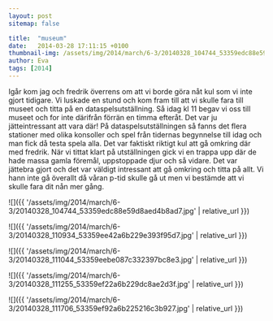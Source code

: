 ```yaml
---
layout: post
sitemap: false

title:  "museum"
date:   2014-03-28 17:11:15 +0100
thumbnail-img: /assets/img/2014/march/6-3/20140328_104744_53359edc88e59d8aed4b8ad7.jpg
author: Eva
tags: [2014]
---
```


Igår kom jag och fredrik överrens om att vi borde göra nåt kul som vi inte gjort tidigare. Vi luskade en stund och kom fram till att vi skulle fara till museet och titta på en dataspelsutställning. Så idag kl 11 begav vi oss till museet och for inte därifrån förrän en timma efteråt. Det var ju jätteintressant att vara där! På dataspelsutställningen så fanns det flera stationer med olika konsoller och spel från tidernas begynnelse till idag och man fick då testa spela alla. Det var faktiskt riktigt kul att gå omkring där med fredrik. När vi tittat klart på utställningen gick vi en trappa upp där de hade massa gamla föremål, uppstoppade djur och så vidare. Det var jättebra gjort och det var väldigt intressant att gå omkring och titta på allt. Vi hann inte gå överallt då våran p-tid skulle gå ut men vi bestämde att vi skulle fara dit nån mer gång.

![]({{ '/assets/img/2014/march/6-3/20140328_104744_53359edc88e59d8aed4b8ad7.jpg'  | relative_url }})

![]({{ '/assets/img/2014/march/6-3/20140328_110934_53359ee42a6b229e393f95d7.jpg'  | relative_url }})

![]({{ '/assets/img/2014/march/6-3/20140328_111044_53359eebe087c332397bc8e3.jpg'  | relative_url }})

![]({{ '/assets/img/2014/march/6-3/20140328_111255_53359ef22a6b229dc8ae2d3f.jpg'  | relative_url }})

![]({{ '/assets/img/2014/march/6-3/20140328_111706_53359ef92a6b225216c3b927.jpg'  | relative_url }})

